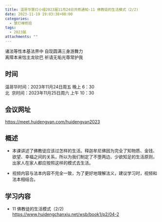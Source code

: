 ```yaml
---
title: 温哥华慧灯小组2023届11月24日共修通知-11 佛教徒的生活模式（2/2)
date: 2023-11-19 19:03:38+08:00
categories:
  - 慧灯禅修班
tags:
  - 2023届
attachments: ""
---
```

诸法等性本基法界中 自现圆满三身游舞力\
离障本来怙主龙钦巴 祈请无垢光尊常护我

## 时间

温哥华时间：2023年11月24日周五 晚上 6：30\
北  京时间：2023年11月25日周六 上午 10：30

## 会议网址

<https://meet.huidengvan.com/huidengvan2023>


## 概述

- 本课讲述了佛教徒应该过怎样的生活。释迦牟尼佛因为完全了知物质、金钱、欲望、幸福之间的关系，所以为我们制定了不堕两边、少欲知足的生活原则，出家人在家人都应按照这样的模式去生活。
* 视频内容与法本内容不完全一致，为了更好地理解法义，建议学习时，视频和法本相结合。 

## 学习内容

- 11 佛教徒的生活模式（2/2) <https://www.huidengchanxiu.net/wsb/book1/p2/04-2>